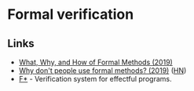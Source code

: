# Formal verification

## Links

* [What, Why, and How of Formal Methods \(2019\)](https://cloudbootup.com/post/what-why-and-how-of-formal-methods.html)
* [Why don't people use formal methods? \(2019\)](https://www.hillelwayne.com/post/why-dont-people-use-formal-methods/) \([HN](https://news.ycombinator.com/item?id=18965274)\)
* [F\*](https://github.com/FStarLang/FStar) - Verification system for effectful programs.

